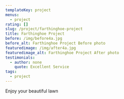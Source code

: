 ```yaml
---
templateKey: project
menus:
  - project
rating: []
slug: /project/farthinghoe-project
title: Farthinghoe Project
before: /img/before4a.jpg
before_alt: Farthinghoe Project Before photo
featuredimage: /img/after4a.jpg
featuredimage_alt: Farthinghoe Project After photo
testimonials:
  - author: none
    quote: Excellent Service
tags:
  - project
---
```

Enjoy your beautiful lawn
